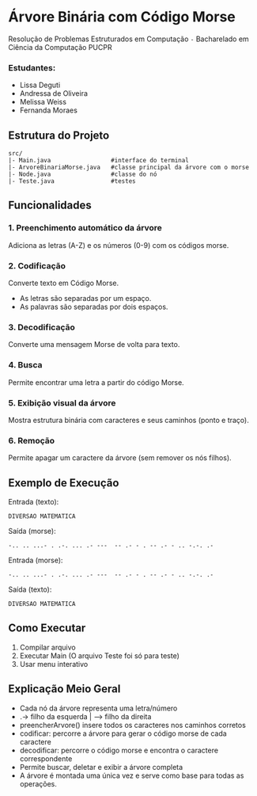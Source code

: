 # Árvore Binária com Código Morse
Resolução de Problemas Estruturados em Computação `-` Bacharelado em Ciência da Computação PUCPR

### Estudantes:
- Lissa Deguti
- Andressa de Oliveira
- Melissa Weiss
- Fernanda Moraes

## Estrutura do Projeto
```
src/
|- Main.java                 #interface do terminal
|- ArvoreBinariaMorse.java   #classe principal da árvore com o morse
|- Node.java                 #classe do nó
|- Teste.java                #testes
```

## Funcionalidades
### 1. Preenchimento automático da árvore
Adiciona as letras (A-Z) e os números (0-9) com os códigos morse.

### 2. Codificação
Converte texto em Código Morse.
- As letras são separadas por um espaço.
- As palavras são separadas por dois espaços.

### 3. Decodificação
Converte uma mensagem Morse de volta para texto.

### 4. Busca
Permite encontrar uma letra a partir do código Morse.

### 5. Exibição visual da árvore
Mostra estrutura binária com caracteres e seus caminhos (ponto e traço).

### 6. Remoção
Permite apagar um caractere da árvore (sem remover os nós filhos).

## Exemplo de Execução
Entrada (texto):
```
DIVERSAO MATEMATICA
```
Saída (morse):
```
-.. .. ...- . .-. ... .- ---  -- .- - . -- .- - .. -.-. .-
```
Entrada (morse):
```
-.. .. ...- . .-. ... .- ---  -- .- - . -- .- - .. -.-. .-
```
Saída (texto):
```
DIVERSAO MATEMATICA
```

## Como Executar
1. Compilar arquivo
2. Executar Main (O arquivo Teste foi só para teste)
3. Usar menu interativo

## Explicação Meio Geral
- Cada nó da árvore representa uma letra/número
- .-> filho da esquerda | --> filho da direita
- preencherArvore() insere todos os caracteres nos caminhos corretos
- codificar: percorre a árvore para gerar o código morse de cada caractere
- decodificar: percorre o código morse e encontra o caractere correspondente
- Permite buscar, deletar e exibir a árvore completa
- A árvore é montada uma única vez e serve como base para todas as operações.
